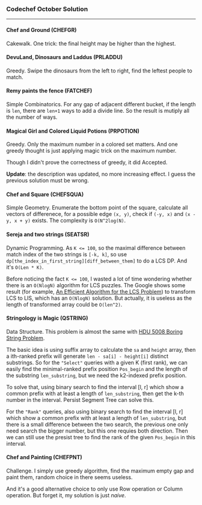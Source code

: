### Codechef October Solution

----

#### Chef and Ground (**CHEFGR**)

Cakewalk. One trick: the final height may be higher than the highest.

#### DevuLand, Dinosaurs and Laddus (**PRLADDU**)

Greedy. Swipe the dinosaurs from the left to right, find the leftest people to match.

#### Remy paints the fence (**FATCHEF**)

Simple Combinatorics. For any gap of adjacent different bucket, if the length is `len`, there are `len+1` ways to add a divide line. So the result is mutiply all the number of ways.

#### Magical Girl and Colored Liquid Potions (**PRPOTION**)

Greedy. Only the maximum number in a colored set matters. And one greedy thought is just applying magic trick on the maximum number.

Though I didn't prove the correctness of greedy, it did Accepted.

**Update**: the description was updated, no more increasing effect. I guess the previous solution must be wrong.

#### Chef and Square (**CHEFSQUA**)

Simple Geometry. Enumerate the bottom point of the square, calculate all vectors of differenece, for a possible edge `(x, y)`, check if `(-y, x)` and `(x - y, x + y)` exists. The complexity is `O(N^2log(N)`.

#### Sereja and two strings (**SEATSR**)

Dynamic Programming. As `K <= 100`, so the maximal difference between match index of the two strings is `[-k, k]`, so use `dp[the_index_in_first_string][diff_between_them]` to do a LCS DP. And it's `O(Len * K)`.

Before noticing the fact `K <= 100`, I wasted a lot of time wondering whether there is an `O(NlogN)` algorithm for LCS puzzles. The Google shows some result (for example, [An Efficient Algorithm for the LCS Problem](http://www.cs.ucf.edu/courses/cap5510/fall2009/SeqAlign/LCS.efficient.pdf)) to transform LCS to LIS, which has an `O(NlogN)` solution. But actually, it is useless as the length of transformed array could be `O(len^2)`.

#### Stringology is Magic (**QSTRING**)

Data Structure. This problem is almost the same with [HDU 5008 Boring String Problem](http://acm.hdu.edu.cn/showproblem.php?pid=5008).

The basic idea is using suffix array to calculate the `sa` and `height` array, then a ith-ranked prefix will generate `len - sa[i] - height[i]` distinct substrings. So for the `"Select"` queries with a given K (first rank), we can easily find the minimal-ranked prefix position `Pos_begin` and the length of the substring `len_substring`, but we need the k2-indexed prefix position.

To solve that, using binary search to find the interval [l, r] which show a common prefix with at least a length of `len_substring`, then get the k-th number in the interval. Persist Segment Tree can solve this.

For the `"Rank"` queries, also using binary search  to find the interval [l, r] which show a common prefix with at least a length of `len_substring`, but there is a small difference between the two search, the previous one only need search the bigger number, but this one requies both direction. Then we can still use the presist tree to find the rank of the given `Pos_begin` in this interval.

#### Chef and Painting (**CHEFPNT**)

Challenge. I simply use greedy algorithm, find the maximum empty gap and paint them, random choice in there seems useless.

And it's a good alternative choice to only use Row operation or Column operation. But forget it, my solution is just *naive*.